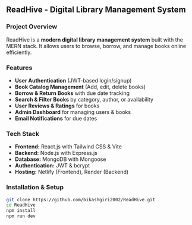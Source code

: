 ## ReadHive - Digital Library Management System

### Project Overview
ReadHive is a **modern digital library management system** built with the MERN stack. It allows users to browse, borrow, and manage books online efficiently.

### Features
- **User Authentication** (JWT-based login/signup)
- **Book Catalog Management** (Add, edit, delete books)
- **Borrow & Return Books** with due date tracking
- **Search & Filter Books** by category, author, or availability
- **User Reviews & Ratings** for books
- **Admin Dashboard** for managing users & books
- **Email Notifications** for due dates

### Tech Stack
- **Frontend:** React.js with Tailwind CSS & Vite
- **Backend:** Node.js with Express.js
- **Database:** MongoDB with Mongoose
- **Authentication:** JWT & bcrypt
- **Hosting:** Netlify (Frontend), Render (Backend)

### Installation & Setup
```bash
git clone https://github.com/bikashgiri2002/ReadHive.git
cd ReadHive
npm install
npm run dev
```
